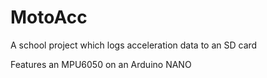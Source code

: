 # MotoAcc
A school project which logs acceleration data to an SD card

Features an MPU6050 on an Arduino NANO
